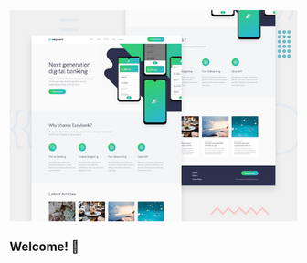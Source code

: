 

![Design preview for the Easybank landing page coding challenge](./design/desktop-preview.jpg)

## Welcome! 👋

